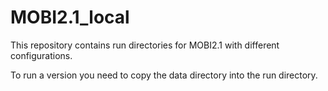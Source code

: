 # MOBI2.1_local
This repository contains run directories for MOBI2.1 with different configurations.

To run a version you need to copy the data directory into the run directory.


